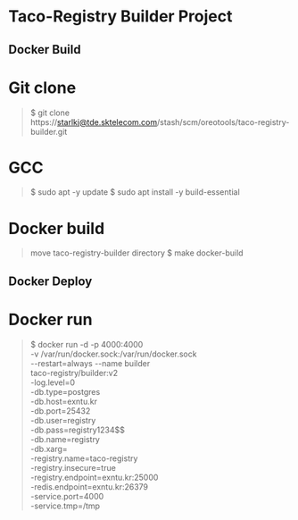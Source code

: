 Taco-Registry Builder Project
=============================

Docker Build
------------

# Git clone
> $ git clone https://starlkj@tde.sktelecom.com/stash/scm/oreotools/taco-registry-builder.git

# GCC
> $ sudo apt -y update
> $ sudo apt install -y build-essential

# Docker build
> move taco-registry-builder directory
> $ make docker-build

Docker Deploy
-------------

# Docker run
> $ docker run -d -p 4000:4000 \
-v /var/run/docker.sock:/var/run/docker.sock \
--restart=always --name builder \
taco-registry/builder:v2 \
-log.level=0 \
-db.type=postgres \
-db.host=exntu.kr \
-db.port=25432 \
-db.user=registry \
-db.pass=registry1234\$\$ \
-db.name=registry \
-db.xarg= \
-registry.name=taco-registry \
-registry.insecure=true \
-registry.endpoint=exntu.kr:25000 \
-redis.endpoint=exntu.kr:26379 \
-service.port=4000 \
-service.tmp=/tmp
